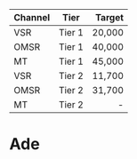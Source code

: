 |Channel|Tier|Target|
|-------|:--:|---:|
|VSR|Tier 1|20,000|
|OMSR|Tier 1|40,000|
|MT|Tier 1|45,000|
|VSR|Tier 2|11,700|
|OMSR|Tier 2|31,700|
|MT|Tier 2|-|

# Ade